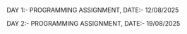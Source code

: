 DAY 1:- PROGRAMMING ASSIGNMENT, DATE:- 12/08/2025

DAY 2:- PROGRAMMING ASSIGNMENT, DATE:- 19/08/2025
